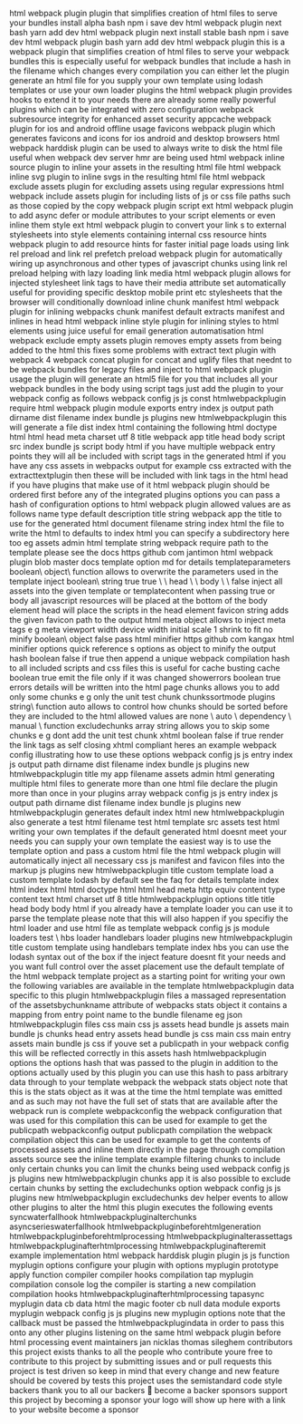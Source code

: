 html webpack plugin plugin that simplifies creation of html files to serve your bundles install alpha bash npm i save dev html webpack plugin next bash yarn add dev html webpack plugin next install stable bash npm i save dev html webpack plugin bash yarn add dev html webpack plugin this is a webpack plugin that simplifies creation of html files to serve your webpack bundles this is especially useful for webpack bundles that include a hash in the filename which changes every compilation you can either let the plugin generate an html file for you supply your own template using lodash templates or use your own loader plugins the html webpack plugin provides hooks to extend it to your needs there are already some really powerful plugins which can be integrated with zero configuration webpack subresource integrity for enhanced asset security appcache webpack plugin for ios and android offline usage favicons webpack plugin which generates favicons and icons for ios android and desktop browsers html webpack harddisk plugin can be used to always write to disk the html file useful when webpack dev server hmr are being used html webpack inline source plugin to inline your assets in the resulting html file html webpack inline svg plugin to inline svgs in the resulting html file html webpack exclude assets plugin for excluding assets using regular expressions html webpack include assets plugin for including lists of js or css file paths such as those copied by the copy webpack plugin script ext html webpack plugin to add async defer or module attributes to your script elements or even inline them style ext html webpack plugin to convert your link s to external stylesheets into style elements containing internal css resource hints webpack plugin to add resource hints for faster initial page loads using link rel preload and link rel prefetch preload webpack plugin for automatically wiring up asynchronous and other types of javascript chunks using link rel preload helping with lazy loading link media html webpack plugin allows for injected stylesheet link tags to have their media attribute set automatically useful for providing specific desktop mobile print etc stylesheets that the browser will conditionally download inline chunk manifest html webpack plugin for inlining webpacks chunk manifest default extracts manifest and inlines in head html webpack inline style plugin for inlining styles to html elements using juice useful for email generation automatisation html webpack exclude empty assets plugin removes empty assets from being added to the html this fixes some problems with extract text plugin with webpack 4 webpack concat plugin for concat and uglify files that neednt to be webpack bundles for legacy files and inject to html webpack plugin usage the plugin will generate an html5 file for you that includes all your webpack bundles in the body using script tags just add the plugin to your webpack config as follows webpack config js js const htmlwebpackplugin require html webpack plugin module exports entry index js output path dirname dist filename index bundle js plugins new htmlwebpackplugin this will generate a file dist index html containing the following html doctype html html head meta charset utf 8 title webpack app title head body script src index bundle js script body html if you have multiple webpack entry points they will all be included with script tags in the generated html if you have any css assets in webpacks output for example css extracted with the extracttextplugin then these will be included with link tags in the html head if you have plugins that make use of it html webpack plugin should be ordered first before any of the integrated plugins options you can pass a hash of configuration options to html webpack plugin allowed values are as follows name type default description title string webpack app the title to use for the generated html document filename string index html the file to write the html to defaults to index html you can specify a subdirectory here too eg assets admin html template string webpack require path to the template please see the docs https github com jantimon html webpack plugin blob master docs template option md for details templateparameters boolean\ object\ function allows to overwrite the parameters used in the template inject boolean\ string true true \ \ head \ \ body \ \ false inject all assets into the given template or templatecontent when passing true or body all javascript resources will be placed at the bottom of the body element head will place the scripts in the head element favicon string adds the given favicon path to the output html meta object allows to inject meta tags e g meta viewport width device width initial scale 1 shrink to fit no minify boolean\ object false pass html minifier https github com kangax html minifier options quick reference s options as object to minify the output hash boolean false if true then append a unique webpack compilation hash to all included scripts and css files this is useful for cache busting cache boolean true emit the file only if it was changed showerrors boolean true errors details will be written into the html page chunks allows you to add only some chunks e g only the unit test chunk chunkssortmode plugins string\ function auto allows to control how chunks should be sorted before they are included to the html allowed values are none \ auto \ dependency \ manual \ function excludechunks array string allows you to skip some chunks e g dont add the unit test chunk xhtml boolean false if true render the link tags as self closing xhtml compliant heres an example webpack config illustrating how to use these options webpack config js js entry index js output path dirname dist filename index bundle js plugins new htmlwebpackplugin title my app filename assets admin html generating multiple html files to generate more than one html file declare the plugin more than once in your plugins array webpack config js js entry index js output path dirname dist filename index bundle js plugins new htmlwebpackplugin generates default index html new htmlwebpackplugin also generate a test html filename test html template src assets test html writing your own templates if the default generated html doesnt meet your needs you can supply your own template the easiest way is to use the template option and pass a custom html file the html webpack plugin will automatically inject all necessary css js manifest and favicon files into the markup js plugins new htmlwebpackplugin title custom template load a custom template lodash by default see the faq for details template index html index html html doctype html html head meta http equiv content type content text html charset utf 8 title htmlwebpackplugin options title title head body body html if you already have a template loader you can use it to parse the template please note that this will also happen if you specifiy the html loader and use html file as template webpack config js js module loaders test \ hbs loader handlebars loader plugins new htmlwebpackplugin title custom template using handlebars template index hbs you can use the lodash syntax out of the box if the inject feature doesnt fit your needs and you want full control over the asset placement use the default template of the html webpack template project as a starting point for writing your own the following variables are available in the template htmlwebpackplugin data specific to this plugin htmlwebpackplugin files a massaged representation of the assetsbychunkname attribute of webpacks stats object it contains a mapping from entry point name to the bundle filename eg json htmlwebpackplugin files css main css js assets head bundle js assets main bundle js chunks head entry assets head bundle js css main css main entry assets main bundle js css if youve set a publicpath in your webpack config this will be reflected correctly in this assets hash htmlwebpackplugin options the options hash that was passed to the plugin in addition to the options actually used by this plugin you can use this hash to pass arbitrary data through to your template webpack the webpack stats object note that this is the stats object as it was at the time the html template was emitted and as such may not have the full set of stats that are available after the webpack run is complete webpackconfig the webpack configuration that was used for this compilation this can be used for example to get the publicpath webpackconfig output publicpath compilation the webpack compilation object this can be used for example to get the contents of processed assets and inline them directly in the page through compilation assets source see the inline template example filtering chunks to include only certain chunks you can limit the chunks being used webpack config js js plugins new htmlwebpackplugin chunks app it is also possible to exclude certain chunks by setting the excludechunks option webpack config js js plugins new htmlwebpackplugin excludechunks dev helper events to allow other plugins to alter the html this plugin executes the following events syncwaterfallhook htmlwebpackpluginalterchunks asyncserieswaterfallhook htmlwebpackpluginbeforehtmlgeneration htmlwebpackpluginbeforehtmlprocessing htmlwebpackpluginalterassettags htmlwebpackpluginafterhtmlprocessing htmlwebpackpluginafteremit example implementation html webpack harddisk plugin plugin js js function myplugin options configure your plugin with options myplugin prototype apply function compiler compiler hooks compilation tap myplugin compilation console log the compiler is starting a new compilation compilation hooks htmlwebpackpluginafterhtmlprocessing tapasync myplugin data cb data html the magic footer cb null data module exports myplugin webpack config js js plugins new myplugin options note that the callback must be passed the htmlwebpackplugindata in order to pass this onto any other plugins listening on the same html webpack plugin before html processing event maintainers jan nicklas thomas sileghem contributors this project exists thanks to all the people who contribute youre free to contribute to this project by submitting issues and or pull requests this project is test driven so keep in mind that every change and new feature should be covered by tests this project uses the semistandard code style backers thank you to all our backers 🙏 become a backer sponsors support this project by becoming a sponsor your logo will show up here with a link to your website become a sponsor